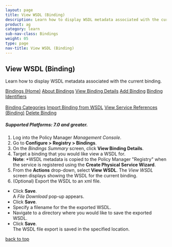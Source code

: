 ```yaml
---
layout: page
title: View WSDL (Binding)
description: Learn how to display WSDL metadata associated with the current binding.
product: ag
category: learn
sub-nav-class: Bindings
weight: 05
type: page
nav-title: View WSDL (Binding)
---
```


## View WSDL (Binding)

Learn how to display WSDL metadata associated with the current binding.

<a href="bindings_toc.html" class="button secondary">Bindings (Home)</a> <a href="../bindings/about_bindings.html" class="button secondary">About Bindings</a> <a href="../bindings/view_binding_details.html" class="button secondary">View Binding Details</a>    <a href="../bindings/add_binding.html" class="button secondary">Add Binding</a>  <a href="../bindings/binding_identifiers.html" class="button secondary">Binding Identifiers</a> <br><br><a href="../bindings/binding_categories.html" class="button secondary">Binding Categories</a> <a href="../bindings/import_binding_from_wsdl.html" class="button secondary">Import Binding from WSDL</a> <a href="../bindings/view_service_references_binding.html" class="button secondary">View Service References (Binding)</a> <a href="../bindings/delete_binding.html" class="button secondary">Delete Binding</a>

<h5 class="stamp">Supported Platforms: 7.0 and greater.</h5>

1. Log into the Policy Manager *Management Console*.
2. Go to **Configure > Registry > Bindings**.  
2. On the *Bindings Summary* screen, click **View Binding Details**.  
3. Target a binding that you would like view a WSDL for.  
**Note**: *WSDL metadata is copied to the Policy Manager "Registry" when the service is registered using the **Create Physical Service Wizard**.
4. From the **Actions** drop-down, select **View WSDL**. The *View WSDL* screen displays showing the WSDL for the current binding.
5. (Optional) Export the WSDL to an xml file.  
  * Click **Save**.  
  A *File Download* pop-up appears.
  * Click **Save**.
  * Specify a filename for the the exported WSDL.
  * Navigate to a directory where you would like to save the exported WSDL.
  * Click **Save**.  
  The WSDL file export is saved in the specified location.
  
<a href="#top">back to top</a> 